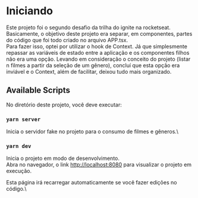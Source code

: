 # Iniciando

Este projeto foi o segundo desafio da trilha do ignite na rocketseat.
Basicamente, o objetivo deste projeto era separar, em componentes, partes do código que foi todo criado no arquivo APP.tsx.\
Para fazer isso, optei por utilizar o hook de Context. Já que simplesmente repassar as variáveis de estado entre a aplicação e os componentes filhos não era uma opção. Levando em consideração o conceito do projeto (listar n filmes a partir da seleção de um gênero), concluí que esta opção era inviável e o Context, além de facilitar, deixou tudo mais organizado.

## Available Scripts

No diretório deste projeto, você deve executar:

### `yarn server`

Inicia o servidor fake no projeto para o consumo de filmes e gêneros.\

### `yarn dev`

Inicia o projeto em modo de desenvolvimento.\
Abra no navegador, o link [http://localhost:8080](http://localhost:8080) para visualizar o projeto em execução.

Esta página irá recarregar automaticamente se você fazer edições no código.\

